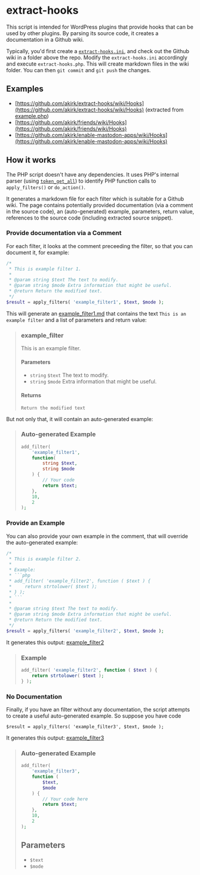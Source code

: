 # extract-hooks

This script is intended for WordPress plugins that provide hooks that can be used by other plugins. By parsing its source code, it creates a documentation in a Github wiki.

Typically, you'd first create a [`extract-hooks.ini`](https://github.com/akirk/extract-hooks/blob/main/extract-hooks.ini), and check out the Github wiki in a folder above the repo. Modify the `extract-hooks.ini` accordingly and execute `extract-hooks.php`. This will create markdown files in the wiki folder. You can then `git commit` and `git push` the changes.

## Examples
- [https://github.com/akirk/extract-hooks/wiki/Hooks](https://github.com/akirk/extract-hooks/wiki/Hooks) (extracted from [example.php](https://github.com/akirk/extract-hooks/blob/main/example.php))
- [https://github.com/akirk/friends/wiki/Hooks](https://github.com/akirk/friends/wiki/Hooks)
- [https://github.com/akirk/enable-mastodon-apps/wiki/Hooks](https://github.com/akirk/enable-mastodon-apps/wiki/Hooks)

## How it works

The PHP script doesn't have any dependencies. It uses PHP's internal parser (using [`token_get_all`](https://www.php.net/manual/en/function.token-get-all.php)) to identify PHP function calls to `apply_filters()` or `do_action()`.

It generates a markdown file for each filter which is suitable for a Github wiki. The page contains potentially provided documentation (via a comment in the source code), an (auto-generated) example, parameters, return value, references to the source code (including extracted source snippet).

### Provide documentation via a Comment
For each filter, it looks at the comment preceeding the filter, so that you can document it, for example:

```php
/*
 * This is example filter 1.
 *
 * @param string $text The text to modify.
 * @param string $mode Extra information that might be useful.
 * @return Return the modified text.
 */
$result = apply_filters( 'example_filter1', $text, $mode );
```

This will generate an [example_filter1.md](https://github.com/akirk/extract-hooks/wiki/example_filter1) that contains the text `This is an example filter` and a list of parameters and return value:

> ### example_filter
>
> This is an example filter.
>
> #### Parameters
> - `string` `$text` The text to modify.
> - `string` `$mode` Extra information that might be useful.
>
> #### Returns
> `Return the modified text`

But not only that, it will contain an auto-generated example:

> ### Auto-generated Example
> ```php
> add_filter(
>     'example_filter1',
>     function(
>         string $text,
>         string $mode
>     ) {
>         // Your code
>         return $text;
>     },
>     10,
>     2
> );
> ```

### Provide an Example
You can also provide your own example in the comment, that will override the auto-generated example:

```php
/*
 * This is example filter 2.
 *
 * Example:
 * ```php
 * add_filter( 'example_filter2', function ( $text ) {
 *     return strtolower( $text );
 * } );
 * ```
 *
 * @param string $text The text to modify.
 * @param string $mode Extra information that might be useful.
 * @return Return the modified text.
 */
$result = apply_filters( 'example_filter2', $text, $mode );
```

It generates this output: [example_filter2](https://github.com/akirk/extract-hooks/wiki/example_filter2)
> ### Example
> ```php
> add_filter( 'example_filter2', function ( $text ) {
>     return strtolower( $text );
> } );
> ```

### No Documentation

Finally, if you have an filter without any documentation, the script attempts to create a useful auto-generated example. So suppose you have code

```
$result = apply_filters( 'example_filter3', $text, $mode );
```

It generates this output: [example_filter3](https://github.com/akirk/extract-hooks/wiki/example_filter3)
> ### Auto-generated Example
>
> ```php
> add_filter(
>     'example_filter3',
>     function (
>         $text,
>         $mode
>     ) {
>         // Your code here
>         return $text;
>     },
>     10,
>     2
> );
> ```
>
> ## Parameters
>
> - `$text`
> - `$mode`

